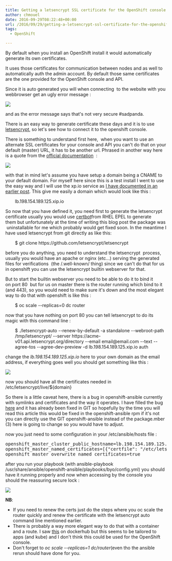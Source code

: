 ```yaml
---
title: Getting a letsencrypt SSL certificate for the OpenShift console and API
author: chmouel
date: 2016-09-29T08:22:48+00:00
url: /2016/09/29/getting-a-letsencrypt-ssl-certificate-for-the-openshift-console-and-api/
tags:
  - OpenShift

---
```

By default when you install an OpenShift install it would automatically generate its own certificates.

It uses those certificates for communication between nodes and as well to automatically auth the admin account. By default those same certificates are the one provided for the OpenShift console and API.

Since it is auto generated you will when connecting  to the website with you webbrowser get an ugly error message :

![](/wp-content/uploads/2016/09/2016-09-28__23-40-01-20126.png)

and as the error message says that's not very secure #sadpanda.

There is an easy way to generate certificate these days and it is to use [letsencrypt][2], so let's see how to connect it to the openshift console.

There is something to understand first here,  when you want to use an alternate SSL certificates for your console and API you can't do that on your default (master) URL, it has to be another url. Phrased in another way here is a quote from the [official documentation][3]  :

![](/wp-content/uploads/2016/09/2016-09-28__23-55-03-27531.png)

with that in mind let's assume you have setup a domain being a CNAME to your default domain. For myself here since this is a test install I went to use the easy way and I will use the xp.io service as [I have documented in an earlier post][5]. This give me easily a domain which would look like this :

<p style="padding-left: 30px;">
  lb.198.154.189.125.xip.io
</p>

So now that you have defined it, you need first to generate the letsencrypt certificate usually you would use [certbot][6]from RHEL EPEL to generate them but unfortunately at the time of writing this blog post the package was  uninstallable for me which probably would get fixed soon. In the meantime I have used letsencrypt from git directly as like this:

<p style="padding-left: 30px;">
  $ git clone https://github.com/letsencrypt/letsencrypt
</p>

before you do anything, you need to understand the letsencrypt  process, usually you would have an apache or nginx (etc...) serving the generated files for verifications  (the /.well-known/ thing) since we can't do that for us in openshift you can use the letsencrypt builtin webserver for that.

But to start the builtin webserver you need to be able to do it to bind it on port 80  but for us on master there is the router running which bind to it (and 443), so you would need to make sure it's down and the most elegant way to do that with openshift is like this :

<p style="padding-left: 30px;">
  $ oc scale --replicas=0 dc router
</p>

now that you have nothing on port 80 you can tell letsencrypt to do its magic with this command line :

<p style="padding-left: 30px;">
  $ ./letsencrypt-auto --renew-by-default -a standalone --webroot-path /tmp/letsencrypt/ --server https://acme-v01.api.letsencrypt.org/directory --email email@email.com --text --agree-tos --agree-dev-preview -d lb.198.154.189.125.xip.io auth
</p>

change the _lb.198.154.189.125.xip.io_ here to your own domain as the email address, if everything goes well you should get something like this :

![](/wp-content/uploads/2016/09/2016-09-29__00-08-22-10578.png)

now you should have all the certificates needed in /etc/letsencrypt/live/${domain}

So there is a little caveat here, there is a bug in openshift-ansible currently with symlinks and certificates and the way it operates. I have filled the bug [here][8] and it has already been fixed in GIT so hopefully by the time you will read this article this would be fixed in the openshift-ansible rpm if it's not you can directly use the GIT openshift-ansible instead of the package.mber (3) here is going to change so you would have to adjust.

now you just need to some configuration in your /etc/ansible/hosts file :

<pre>openshift_master_cluster_public_hostname=lb.198.154.189.125.xip.io
openshift_master_named_certificates=[{"certfile": "/etc/letsencrypt/live/lb.198.154.189.125.xip.io/full.pem", "keyfile": "/etc/letsencrypt/live/lb.198.154.189.125.xip.io/privkey.pem", "names":["lb.198.154.189.125.xip.io"]}]
openshift_master_overwrite_named_certificates=true
</pre>

after you run your playbook (with ansible-playbook /usr/share/ansible/openshift-ansible/playbooks/byo/config.yml) you should have it running properly and now when accessing by the console you should the reassuring secure lock :

![](/wp-content/uploads/2016/09/2016-09-29__10-11-32-12477.png)

**NB**:

* If you need to renew the certs just do the steps where you oc scale the router quickly and renew the certificate with the letsencrypt auto command line mentioned earlier.
* There is probably a way more elegant way to do that with a container and a route. I saw [this][10] on dockerhub but this seems to be tailored to apps (and kube) and I don't think this could be used for the OpenShift console.
* Don't forget to _oc scale --replicas=1 dc/router_(even tho the ansible rerun should have done for you.

 [1]: /wp-content/uploads/2016/09/2016-09-28__23-40-01-20126.png
 [2]: https://letsencrypt.org
 [3]: https://access.redhat.com/documentation/en/openshift-enterprise/3.1/paged/installation-and-configuration/chapter-2-installing#advanced-install-custom-certificates
 [4]: /wp-content/uploads/2016/09/2016-09-28__23-55-03-27531.png
 [5]: https://blog.chmouel.com/2016/09/28/easily-test-your-openshift-applications-exposed-by-the-router/
 [6]: https://certbot.eff.org/#centosrhel7-other
 [7]: /wp-content/uploads/2016/09/2016-09-29__00-08-22-10578.png
 [8]: https://github.com/openshift/openshift-ansible/issues/2526
 [9]: /wp-content/uploads/2016/09/2016-09-29__10-11-32-12477.png
 [10]: https://hub.docker.com/r/sjenning/kube-nginx-letsencrypt/
